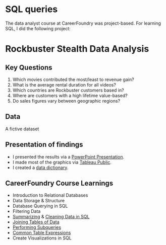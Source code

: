 # SQL queries
The data analyst course at CareerFoundry was project-based. For learning SQL, I did the following project:
# Rockbuster Stealth Data Analysis
## Key Questions
1. Which movies contributed the most/least to revenue gain?
2. What is the average rental duration for all videos?
3. Which countries are Rockbuster customers based in?
4. Where are customers with a high lifetime value-based?
4. Do sales figures vary between geographic regions?
## Data
A fictive dataset
## Presentation of findings
+ I presented the results via a [PowerPoint Presentation](https://github.com/Gregor1000/Rockbuster-Stealth/blob/1770bb929bb1faff4905e8c23a2e6b0b23425ef8/Rockbuster%20Stealth%20Presentation%20Company%20Strategy.pptx).
+ I made most of the graphics via [Tableau Public](https://public.tableau.com/views/RockbusterStealth_16522348297510/TopRevenueperCategory?:language=de-DE&publish=yes&:display_count=n&:origin=viz_share_link). 
+ I created a [data dictionary](https://github.com/Gregor1000/Rockbuster-Stealth/blob/4b895e428889a9596a1f06a34de24b3061119ee8/Rockbuster%20Stealth%20Data%20Dictionary.pdf).
## CareerFoundry Course Learnings
+ Introduction to Relational Databases
+ Data Storage & Structure
+ Database Querying in SQL
+ Filtering Data
+ [Summarizing](https://github.com/Gregor1000/Rockbuster-Stealth/blob/d1b21d0c917f945ab9a8ffff860030aba355cffd/SQL-queries/Summarizing%20&%20Cleaning%20Data%20in%20SQL/Descriptive%20Statistics%20SQL-Query) & [Cleaning Data in SQL](https://github.com/Gregor1000/Rockbuster-Stealth/blob/a7d6c6af044ba4cf837684ad36a623595aa922e3/SQL-queries/Summarizing%20&%20Cleaning%20Data%20in%20SQL/Find%20Missing%20Values)
+ [Joining Tables of Data](https://github.com/Gregor1000/Rockbuster-Stealth/blob/1a99d2f69b740cbe01df132ae46b8afaceb5e840/SQL-queries/Joining%20Tables%20of%20Data/Join%20Multiple%20Tables)
+ [Performing Subqueries](https://github.com/Gregor1000/Rockbuster-Stealth/blob/3263ba6c88c60539ca413769ab5a3bb26622354c/SQL-queries/Performing%20Subqueries/Sub-Queries%20with%20JOIN)
+ [Common Table Expressions](https://github.com/Gregor1000/Rockbuster-Stealth/blob/1d693d40e3017a7c3693705c1a28b3133bef3eec/SQL-queries/Common%20Table%20Expressions/Common%20Table%20Expression%20(CTE))
+ Create Visualizations in SQL
